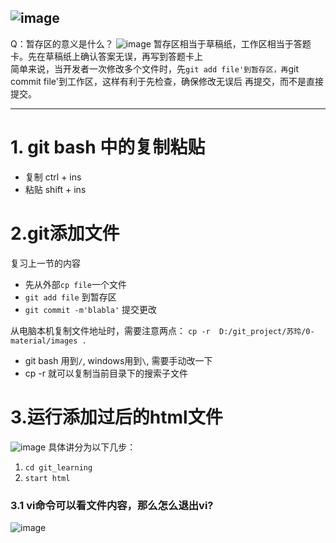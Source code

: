 ![image](https://user-images.githubusercontent.com/107463642/230599641-7a906822-2328-4368-a1f8-0b733689363f.png)  
---
Q：暂存区的意义是什么？
 ![image](https://user-images.githubusercontent.com/107463642/230600152-b154c5f8-636c-4213-821e-31568ad685bd.png)
暂存区相当于草稿纸，工作区相当于答题卡。先在草稿纸上确认答案无误，再写到答题卡上  
简单来说，当开发者一次修改多个文件时，先`git add file'到暂存区，再`git commit file'到工作区，这样有利于先检查，确保修改无误后
再提交，而不是直接提交。

---
# 1. git bash 中的复制粘贴
* 复制 ctrl + ins
* 粘贴 shift + ins

# 2.git添加文件
复习上一节的内容
 * 先从外部`cp file`一个文件
 * `git add file` 到暂存区
 * `git commit -m'blabla'` 提交更改

从电脑本机复制文件地址时，需要注意两点：
`cp -r  D:/git_project/苏玲/0-material/images . `

* git bash 用到`/`, windows用到`\`, 需要手动改一下
* cp -r 就可以复制当前目录下的搜索子文件

# 3.运行添加过后的html文件
![image](https://user-images.githubusercontent.com/107463642/230595326-ae3be61e-8ba4-4c83-95ea-bf38bcc69f6f.png)
具体讲分为以下几步：
1. `cd git_learning`
2. `start html`

### 3.1 vi命令可以看文件内容，那么怎么退出vi?
![image](https://user-images.githubusercontent.com/107463642/230596371-f23d2c85-c4e4-416a-bba1-a95e24e6f302.png)
